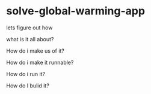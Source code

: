 # solve-global-warming-app
lets figure out how

what is it all about?

How do i make us of it?

How do i make it runnable?

How do i run it?

How do I bulid it?
